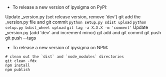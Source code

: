 - To release a new version of ipysigma on PyPI:

Update _version.py (set release version, remove 'dev')
git add the _version.py file and git commit
`python setup.py sdist upload`
`python setup.py bdist_wheel upload`
`git tag -a X.X.X -m 'comment'`
Update _version.py (add 'dev' and increment minor)
git add and git commit
git push
git push --tags

- To release a new version of ipysigma on NPM:

```
# clean out the `dist` and `node_modules` directories
git clean -fdx
npm install
npm publish
```